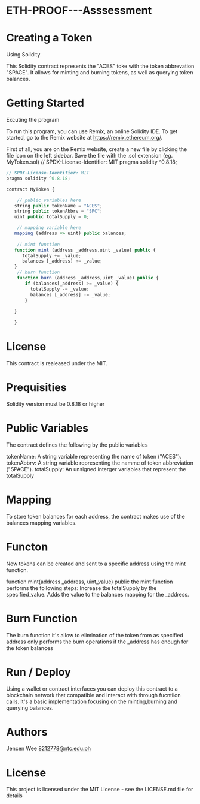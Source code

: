 # ETH-PROOF---Asssessment

# Creating a Token

Using Solidity 

This Solidity contract represents the "ACES" toke with the token abbrevation "SPACE".
It allows for minting and burning tokens, as well as querying token balances.

# Getting Started 

Excuting the program

To run this program, you can use Remix, an online Solidity IDE. To get started, 
go to the Remix website at https://remix.ethereum.org/.

First of all, you are on the Remix website, create a new file by clicking the file icon on the left sidebar. 
Save the file with the .sol extension (eg. MyToken.sol)
// SPDX-License-Identifier: MIT
pragma solidity ^0.8.18;
```javascript
// SPDX-License-Identifier: MIT
pragma solidity ^0.8.18;

contract MyToken {

    // public variables here
   string public tokenName = "ACES";
   string public tokenAbbrv = "SPC";
   uint public totalSupply = 0;

    // mapping variable here
   mapping (address => uint) public balances;
   
    // mint function
   function mint (address _address,uint _value) public {
      totalSupply += _value;
      balances [_address] += _value;
   }
    // burn function
    function burn (address _address,uint _value) public {
       if (balances[_address] >= _value) {
         totalSupply -= _value;
         balances [_address] -= _value;
       }
      
   }
  
   }

```
# License 
This contract is realeased under the MIT.

# Prequisities
Solidity version must be 0.8.18 or higher

# Public Variables 
The contract defines the following by the public variables

tokenName: A string variable representing the name of token
("ACES").
tokenAbbrv: A string variable representing the namme of token abbreviation
("SPACE").
totalSupply: An unsigned interger variables that represent the totalSupply

# Mapping
To store token balances for each address, the contract makes use of the 
balances mapping variables.

# Functon 
New tokens can be created and sent to a specific address using 
the mint function.

function mint(address _address, uint_value) public 
the mint function performs the following steps:
Increase tbe totalSupply by the specified_value.
Adds the value to the balances mapping for the _address.

# Burn Function
The burn function it's allow to elimination of the token from as specified address 
only performs the burn operations if the _address has enough for the token balances

# Run / Deploy
Using a wallet or contract interfaces you can deploy this contract to a blockchain
network that compatible and interact with through fucntiion calls. It's a basic 
implementation focusing on the minting,burning and querying balances.

# Authors 
Jencen Wee
8212778@ntc.edu.ph

# License 
This project is licensed under the MIT License - see the LICENSE.md file for details
